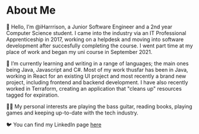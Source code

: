 # About Me

👋 Hello, I’m @iHarrrison, a Junior Software Engineer and a 2nd year Computer Science student. I came into the industry via an IT Professional Apprenticeship in 2017,
working on a helpdesk and moving into software development after succesfully completing the course. I went part time at my place of work and began my uni course
in September 2021.

📙 I’m currently learning and writing in a range of languages; the main ones being Java, Javascript and C#. Most of my work thusfar has been in Java, working in React for an existing UI project and most recently a brand new project, including frontend and backend development. I have also recently worked in Terraform, creating an application that "cleans up" resources tagged for expiration.

👨‍🦰 My personal interests are playing the bass guitar, reading books, playing games and keeping up-to-date with the tech industry.

🐦 You can find my LinkedIn page [here](https://www.linkedin.com/in/harrison-dickens-689696151/)

